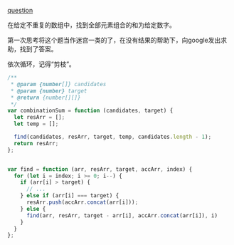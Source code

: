 [question](https://leetcode.com/problems/two-sum/)

在给定不重复的数组中，找到全部元素组合的和为给定数字。

第一次思考将这个题当作迷宫一类的了，在没有结果的帮助下，向google发出求助，找到了答案。

依次循环，记得“剪枝”。
```js
/**
 * @param {number[]} candidates
 * @param {number} target
 * @return {number[][]}
 */
var combinationSum = function (candidates, target) {
  let resArr = [];
  let temp = [];

  find(candidates, resArr, target, temp, candidates.length - 1);
  return resArr;
};


var find = function (arr, resArr, target, accArr, index) {
  for (let i = index; i >= 0; i--) {
    if (arr[i] > target) {
      // ...
    } else if (arr[i] === target) {
      resArr.push(accArr.concat(arr[i]));
    } else {
      find(arr, resArr, target - arr[i], accArr.concat(arr[i]), i)
    }
  }
};
```